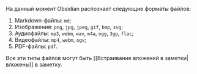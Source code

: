 На данный момент Obsidian распознает следующие форматы файлов:

1. Markdown-файлы: `md`;
2. Изображения: `png`, `jpg`, `jpeg`, `gif`, `bmp`, `svg`;
3. Аудиофайлы: `mp3`, `webm`, `wav`, `m4a`, `ogg`, `3gp`, `flac`;
4. Видеофайлы: `mp4`, `webm`, `ogv`;
5. PDF-файлы: `pdf`.

Все эти типы файлов могут быть [[Встраивание вложений в заметки|вложены]] в заметку.